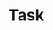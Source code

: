 # Task

<!-- #   KULBHUSHAN SINGH 

🚀 Full Stack Web Developer | MERN Stack | Problem Solver

📍 Noida, India 

📧 kulbhushaningh919@gmail.com
🔗 LinkedIn : https://www.linkedin.com/in/kulbhushan-singh-0a954018b/
🔗 Leetcode : https://leetcode.com/u/kulbhushansingh919/
🔗 Portfolio : https://portfolio-peach-chi-82.vercel.app/
🔗 E-Commerce : https://e-commerce-website-umber.vercel.app/
🔗 YouTube : https://youtube-clone-beta-beryl.vercel.app/

Skills:
🔹 JavaScript, Reactjs, HTML, CSS
🔹 Basics Knowledge MySQL
🔹 Git, GitHub, GitLab

Experience
💼 Galo Energy Pvt Ltd – Building logistics & maintenance platforms
💼 Treue Technologies – Web integrations & tools
💼 DigiEngineering – WordPress site for Indian Army

Projects
🛒 Maintenance  – React.js, JavaScript
📺 Purchase – React.js, JavaScript, responsive
📺 Logistics – React.js, JavaScript, responsive



-->
